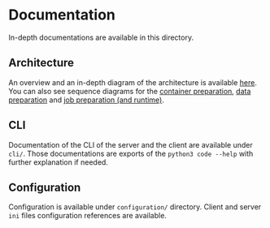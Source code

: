 # Documentation

In-depth documentations are available in this directory.

## Architecture

An overview and an in-depth diagram of the architecture is available [here](https://github.com/CSCfi/HPCS/tree/doc/readme_and_sequence_diagrams/docs/architecture/architecture.md).
You can also see sequence diagrams for the [container preparation](https://github.com/CSCfi/HPCS/tree/doc/readme_and_sequence_diagrams/docs/architecture/container_preparation.md), [data preparation](https://github.com/CSCfi/HPCS/tree/doc/readme_and_sequence_diagrams/docs/architecture/data_preparation.md) and [job preparation (and runtime)](https://github.com/CSCfi/HPCS/tree/doc/readme_and_sequence_diagrams/docs/architecture/job_preparation.md).

## CLI

Documentation of the CLI of the server and the client are available under `cli/`. Those documentations are exports of the `python3 code --help` with further explanation if needed.

## Configuration

Configuration is available under `configuration/` directory. Client and server `ini` files configuration references are available.
